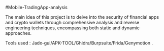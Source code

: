 #Mobile-TradingApp-analysis

The main idea of this project is to delve into the security of financial apps and crypto wallets through comprehensive analysis and reverse engineering techniques, encompassing both static and dynamic approaches.

Tools used : Jadx-gui/APK-TOOL/Ghidra/Burpsuite/Frida/Genymotion .
